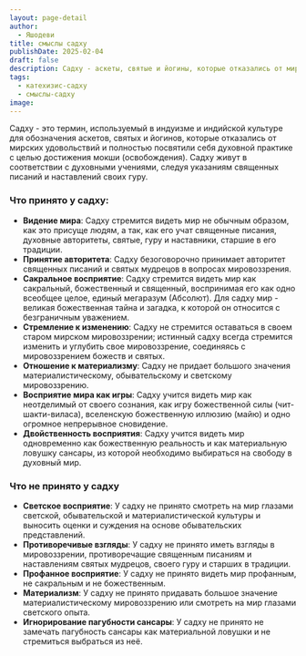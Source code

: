 ```yaml
---
layout: page-detail
author:
  - Яшодеви
title: смыслы садху
publishDate: 2025-02-04
draft: false
description: Садху - аскеты, святые и йогины, которые отказались от мирских удовольствий и полностью посвятили себя духовной практике с целью достижения мокши (освобождения). Садху живут в соответствии с духовными учениями, следуя указаниям священных писаний и наставлений своих Гуру.
tags:
  - катехизис-садху
  - смыслы-садху
image:
---
```

Садху - это термин, используемый в индуизме и индийской культуре для обозначения аскетов, святых и йогинов, которые отказались от мирских удовольствий и полностью посвятили себя духовной практике с целью достижения мокши (освобождения). Садху живут в соответствии с духовными учениями, следуя указаниям священных писаний и наставлений своих гуру.

### Что принято у садху:
- **Видение мира**: Садху стремится видеть мир не обычным образом, как это присуще людям, а так, как его учат священные писания, духовные авторитеты, святые, гуру и наставники, старшие в его традиции.
- **Принятие авторитета**: Садху безоговорочно принимает авторитет священных писаний и святых мудрецов в вопросах мировоззрения.
- **Сакральное восприятие**: Садху стремится видеть мир как сакральный, божественный и священный, воспринимая его как одно всеобщее целое, единый мегаразум (Абсолют). Для садху мир - великая божественная тайна и загадка, к которой он относится с безграничным уважением.
- **Стремление к изменению**: Садху не стремится оставаться в своем старом мирском мировоззрении; истинный садху всегда стремится изменить и углубить свое мировоззрение, соединяясь с мировоззрением божеств и святых.
- **Отношение к материализму**: Садху не придает большого значения материалистическому, обывательскому и светскому мировоззрению.
- **Восприятие мира как игры**: Садху учится видеть мир как неотделимый от своего сознания, как игру божественной силы (чит-шакти-виласа), вселенскую божественную иллюзию (майю) и одно огромное непрерывное сновидение.
- **Двойственность восприятия**: Садху учится видеть мир одновременно как божественную реальность и как материальную ловушку сансары, из которой необходимо выбираться на свободу в духовный мир.

### Что не принято у садху
- **Светское восприятие**: У садху не принято смотреть на мир глазами светской, обывательской и материалистической культуры и выносить оценки и суждения на основе обывательских представлений.
- **Противоречивые взгляды**: У садху не принято иметь взгляды в мировоззрении, противоречащие священным писаниям и наставлениям святых мудрецов, своего гуру и старших в традиции.
- **Профанное восприятие**: У садху не принято видеть мир профанным, не сакральным и не божественным.
- **Материализм**: У садху не принято придавать большое значение материалистическому мировоззрению или смотреть на мир глазами светского опыта.
- **Игнорирование пагубности сансары**: У садху не принято не замечать пагубность сансары как материальной ловушки и не стремиться выбраться из неё.